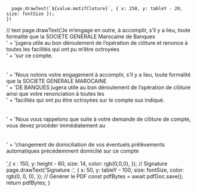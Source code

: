       page.drawText(`${value.motifCloture}`, { x: 250, y: tableY - 20, size: fontSize });
    })

// text
    page.drawText('Je m’engage en outre, à accomplir, s’il y a lieu, toute formalité que la SOCIETE GENERALE Marocaine de Banques<br>' +
                       'jugera utile au bon déroulement de l’opération de clôture et renonce à toutes les facilités qui ont pu m’être octroyées<br>' +
                       'sur ce compte.<br><br><br>' +
      'Nous notons votre engagement à accomplir, s’il y a lieu, toute formalité que la SOCIETE GENERALE MAROCAINE<br>' +
      'DE BANQUES jugera utile au bon déroulement de l’opération de clôture ainsi que votre renonciation à toutes les<br>' +
      'facilités qui ont pu être octroyées sur le compte sus indiqué.<br><br><br>' +
      'Nous vous rappelons que suite à votre demande de clôture de compte, vous devez procéder immédiatement au<br><br><br>' +
      'changement de domiciliation de vos éventuels prélèvements automatiques précédemment domicilié sur ce compte<br><br>',{
      x : 150,
      y: height - 60,
      size: 14,
      color: rgb(0,0,0),
    });
    // Signature
    page.drawText('Signature :', { x: 50, y: tableY - 100, size: fontSize, color: rgb(0, 0, 0), });
    // Générer le PDF
    const pdfBytes = await pdfDoc.save();
    return pdfBytes;
  }
